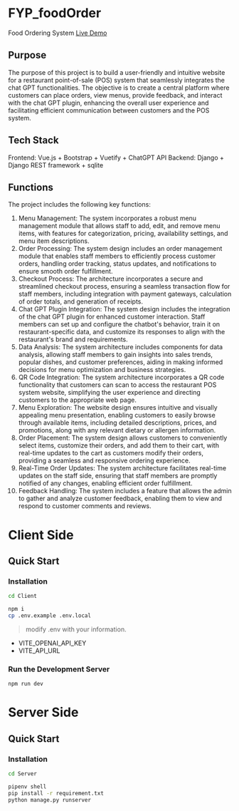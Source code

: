 # FYP_foodOrder
Food Ordering System
[Live Demo](https://fyp-food-order.vercel.app/)

## Purpose
The purpose of this project is to build a user-friendly and intuitive website for a restaurant point-of-sale (POS) system that seamlessly integrates the chat GPT functionalities. The objective is to create a central platform where customers can place orders, view menus, provide feedback, and interact with the chat GPT plugin, enhancing the overall user experience and facilitating efficient communication between customers and the POS system.

## Tech Stack
Frontend: Vue.js + Bootstrap + Vuetify + ChatGPT API
Backend: Django + Django REST framework + sqlite



## Functions
The project includes the following key functions:

1. Menu Management: The system incorporates a robust menu management module that allows staff to add, edit, and remove menu items, with features for categorization, pricing, availability settings, and menu item descriptions.
2. Order Processing: The system design includes an order management module that enables staff members to efficiently process customer orders, handling order tracking, status updates, and notifications to ensure smooth order fulfillment.
3. Checkout Process: The architecture incorporates a secure and streamlined checkout process, ensuring a seamless transaction flow for staff members, including integration with payment gateways, calculation of order totals, and generation of receipts.
4. Chat GPT Plugin Integration: The system design includes the integration of the chat GPT plugin for enhanced customer interaction. Staff members can set up and configure the chatbot's behavior, train it on restaurant-specific data, and customize its responses to align with the restaurant's brand and requirements.
5. Data Analysis: The system architecture includes components for data analysis, allowing staff members to gain insights into sales trends, popular dishes, and customer preferences, aiding in making informed decisions for menu optimization and business strategies.
6. QR Code Integration: The system architecture incorporates a QR code functionality that customers can scan to access the restaurant POS system website, simplifying the user experience and directing customers to the appropriate web page.
7. Menu Exploration: The website design ensures intuitive and visually appealing menu presentation, enabling customers to easily browse through available items, including detailed descriptions, prices, and promotions, along with any relevant dietary or allergen information.
8. Order Placement: The system design allows customers to conveniently select items, customize their orders, and add them to their cart, with real-time updates to the cart as customers modify their orders, providing a seamless and responsive ordering experience. 
9. Real-Time Order Updates: The system architecture facilitates real-time updates on the staff side, ensuring that staff members are promptly notified of any changes, enabling efficient order fulfillment.
10. Feedback Handling: The system includes a feature that allows the admin to gather and analyze customer feedback, enabling them to view and respond to customer comments and reviews.


# Client Side

## Quick Start

### Installation
```sh
cd Client
```

```sh
npm i
cp .env.example .env.local
```

> modify .env with your information.
- VITE_OPENAI_API_KEY
- VITE_API_URL


### Run the Development Server
```sh
npm run dev
```

# Server Side

## Quick Start

### Installation
```sh
cd Server
```

```sh
pipenv shell
pip install -r requirement.txt
python manage.py runserver
```